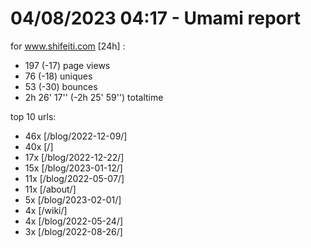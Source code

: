 # 04/08/2023 04:17 - Umami report
for www.shifeiti.com [24h] :

 - 197 (-17) page views
 - 76 (-18) uniques
 - 53 (-30) bounces
 - 2h 26' 17'' (-2h 25' 59'') totaltime


top 10 urls:
 - 46x [/blog/2022-12-09/]
 - 40x [/]
 - 17x [/blog/2022-12-22/]
 - 15x [/blog/2023-01-12/]
 - 11x [/blog/2022-05-07/]
 - 11x [/about/]
 - 5x [/blog/2023-02-01/]
 - 4x [/wiki/]
 - 4x [/blog/2022-05-24/]
 - 3x [/blog/2022-08-26/]


